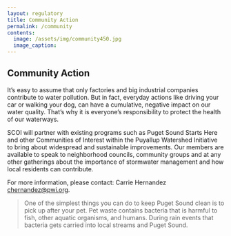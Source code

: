 ```yaml
---
layout: regulatory
title: Community Action
permalink: /community
contents:
  image: /assets/img/community450.jpg
  image_caption:
---
```


## Community Action

It’s easy to assume that only factories and big industrial companies contribute to water pollution. But in fact, everyday actions like driving your car or walking your dog, can have a cumulative, negative impact on our water quality. That’s why it is everyone’s responsibility to protect the health of our waterways.

SCOI will partner with existing programs such as Puget Sound Starts Here and other Communities of Interest within the Puyallup Watershed Initiative to bring about widespread and sustainable improvements. Our members are available to speak to neighborhood councils, community groups and at any other gatherings about the importance of stormwater management and how local residents can contribute.

For more information, please contact: Carrie Hernandez [chernandez@pwi.org](mailto:chernandez@pwi.org).

> One of the simplest things you can do to keep Puget Sound clean is to pick up after your pet. Pet waste contains bacteria that is harmful to fish, other aquatic organisms, and humans. During rain events that bacteria gets carried into local streams and Puget Sound.

